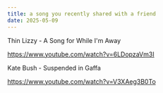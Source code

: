 ```yaml
---
title: a song you recently shared with a friend
date: 2025-05-09
---
```

Thin Lizzy - A Song for While I'm Away

https://www.youtube.com/watch?v=6LDopzaVm3I

Kate Bush - Suspended in Gaffa

https://www.youtube.com/watch?v=V3XAeg3B0To